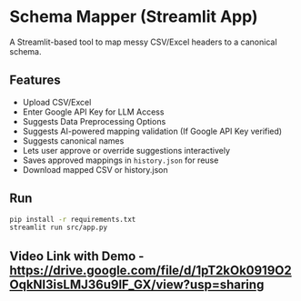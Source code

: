 # Schema Mapper (Streamlit App)

A Streamlit-based tool to map messy CSV/Excel headers to a canonical schema.

## Features

- Upload CSV/Excel
- Enter Google API Key for LLM Access
- Suggests Data Preprocessing Options
- Suggests AI-powered mapping validation (If Google API Key verified)
- Suggests canonical names
- Lets user approve or override suggestions interactively
- Saves approved mappings in `history.json` for reuse
- Download mapped CSV or history.json

## Run

```bash
pip install -r requirements.txt
streamlit run src/app.py
```

## Video Link with Demo - https://drive.google.com/file/d/1pT2kOk0919O2OqkNl3isLMJ36u9lF_GX/view?usp=sharing
